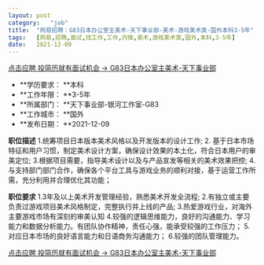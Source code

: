 ```yaml
---
layout:	post
category:	"job"
title:	"网易招聘：G83日本办公室主美术-天下事业部-美术-游戏美术类-国外本科3-5年"
tags:	[网易,招聘,面试,找工作,工作,内推,美术,游戏美术类,国外,本科,3-5年]
date:	2021-12-09
---
```


[点击应聘 投简历就有面试机会 -> G83日本办公室主美术-天下事业部](http://mobile.bole.netease.com/bole/boleDetail?id=35310&employeeId=346f03c3cda5f04c&key=all)



- **学历要求： **本科
- **工作年限： **3-5年
- **所属部门： **天下事业部-银河工作室-G83
- **工作城市： **国外
- **发布日期： **2021-12-09



**职位描述**
1.统筹项目日本版本美术风格以及开发版本的设计工作;
2. 基于日本市场特征和用户习惯，制定美术设计方案，确保设计效果的本土化，符合日本用户的审美定位;
3.根据项目需要，指导美术设计以及与产品宣发等相关的美术效果把控;
4. 与支持部门部门合作，确保各个平台工具与游戏业务的顺利对接，基于运营工作所需，充分利用并合理优化其功能；




**职位要求**
1.3年及以上美术开发管理经验，熟悉美术开发全流程;
2.有独立或主要负责过游戏项目美术风格制定，完整执行并上线的产品;
3.热爱游戏行业，对海外主要游戏市场有深刻的审美认知
4.较强的逻辑思维能力，良好的沟通能力、学习能力和数据分析能力。有团队协作精神，责任心强，能承受较强的工作压力；
5.对应日本市场的良好语言能力和日语商务沟通能力；
6.较强的团队管理能力。




[点击应聘 投简历就有面试机会 -> G83日本办公室主美术-天下事业部](http://mobile.bole.netease.com/bole/boleDetail?id=35310&employeeId=346f03c3cda5f04c&key=all)